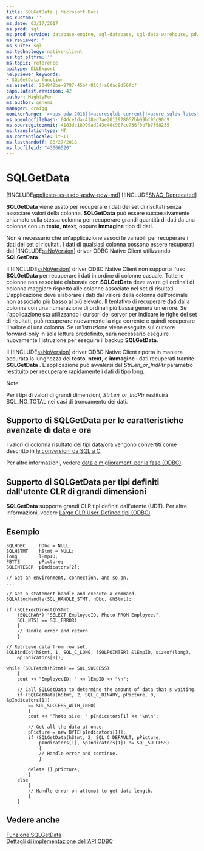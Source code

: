```yaml
---
title: SQLGetData | Microsoft Docs
ms.custom: ''
ms.date: 03/17/2017
ms.prod: sql
ms.prod_service: database-engine, sql-database, sql-data-warehouse, pdw
ms.reviewer: ''
ms.suite: sql
ms.technology: native-client
ms.tgt_pltfrm: ''
ms.topic: reference
apitype: DLLExport
helpviewer_keywords:
- SQLGetData function
ms.assetid: 204848be-8787-45b4-816f-a60ac9d56fcf
caps.latest.revision: 42
author: MightyPen
ms.author: genemi
manager: craigg
monikerRange: '>=aps-pdw-2016||=azuresqldb-current||=azure-sqldw-latest||>=sql-server-2016||=sqlallproducts-allversions||>=sql-server-linux-2017||=azuresqldb-mi-current'
ms.openlocfilehash: 04dce1dac418ed7ae2011928057bb09bf95c90c9
ms.sourcegitcommit: 4183dc18999ad243c40c907ce736f0b7b7f98235
ms.translationtype: MT
ms.contentlocale: it-IT
ms.lasthandoff: 08/27/2018
ms.locfileid: "43066520"
---
```

# <a name="sqlgetdata"></a>SQLGetData
[!INCLUDE[appliesto-ss-asdb-asdw-pdw-md](../../includes/appliesto-ss-asdb-asdw-pdw-md.md)]
[!INCLUDE[SNAC_Deprecated](../../includes/snac-deprecated.md)]

  **SQLGetData** viene usato per recuperare i dati dei set di risultati senza associare valori della colonna. **SQLGetData** può essere successivamente chiamato sulla stessa colonna per recuperare grandi quantità di dati da una colonna con un **testo**, **ntext**, oppure **immagine** tipo di dati.  
  
 Non è necessario che un'applicazione associ le variabili per recuperare i dati del set di risultati. I dati di qualsiasi colonna possono essere recuperati dal [!INCLUDE[ssNoVersion](../../includes/ssnoversion-md.md)] driver ODBC Native Client utilizzando **SQLGetData**.  
  
 Il [!INCLUDE[ssNoVersion](../../includes/ssnoversion-md.md)] driver ODBC Native Client non supporta l'uso **SQLGetData** per recuperare i dati in ordine di colonne casuale. Tutte le colonne non associate elaborate con **SQLGetData** deve avere gli ordinali di colonna maggiore rispetto alle colonne associate nel set di risultati. L'applicazione deve elaborare i dati dal valore della colonna dell'ordinale non associato più basso al più elevato. Il tentativo di recuperare dati dalla colonna con una numerazione di ordinali più bassa genera un errore. Se l'applicazione sta utilizzando i cursori del server per indicare le righe del set di risultati, può recuperare nuovamente la riga corrente e quindi recuperare il valore di una colonna. Se un'istruzione viene eseguita sul cursore forward-only in sola lettura predefinito, sarà necessario eseguire nuovamente l'istruzione per eseguire il backup **SQLGetData**.  
  
 Il [!INCLUDE[ssNoVersion](../../includes/ssnoversion-md.md)] driver ODBC Native Client riporta in maniera accurata la lunghezza del **testo**, **ntext**, e **immagine** i dati recuperati tramite **SQLGetData** . L'applicazione può avvalersi del *StrLen_or_IndPtr* parametro restituito per recuperare rapidamente i dati di tipo long.  
  
> [!NOTE]  
>  Per i tipi di valori di grandi dimensioni, *StrLen_or_IndPtr* restituirà SQL_NO_TOTAL nei casi di troncamento dei dati.  
  
## <a name="sqlgetdata-support-for-enhanced-date-and-time-features"></a>Supporto di SQLGetData per le caratteristiche avanzate di data e ora  
 I valori di colonna risultato dei tipi data/ora vengono convertiti come descritto in [le conversioni da SQL a C](../../relational-databases/native-client-odbc-date-time/datetime-data-type-conversions-from-sql-to-c.md).  
  
 Per altre informazioni, vedere [data e miglioramenti per la fase &#40;ODBC&#41;](../../relational-databases/native-client-odbc-date-time/date-and-time-improvements-odbc.md).  
  
## <a name="sqlgetdata-support-for-large-clr-udts"></a>Supporto di SQLGetData per tipi definiti dall'utente CLR di grandi dimensioni  
 **SQLGetData** supporta grandi CLR tipi definiti dall'utente (UDT). Per altre informazioni, vedere [Large CLR User-Defined tipi &#40;ODBC&#41;](../../relational-databases/native-client/odbc/large-clr-user-defined-types-odbc.md).  
  
## <a name="example"></a>Esempio  
  
```  
SQLHDBC     hDbc = NULL;  
SQLHSTMT    hStmt = NULL;  
long        lEmpID;  
PBYTE       pPicture;  
SQLINTEGER  pIndicators[2];  
  
// Get an environment, connection, and so on.  
...  
  
// Get a statement handle and execute a command.  
SQLAllocHandle(SQL_HANDLE_STMT, hDbc, &hStmt);  
  
if (SQLExecDirect(hStmt,  
    (SQLCHAR*) "SELECT EmployeeID, Photo FROM Employees",  
    SQL_NTS) == SQL_ERROR)  
    {  
    // Handle error and return.  
    }  
  
// Retrieve data from row set.  
SQLBindCol(hStmt, 1, SQL_C_LONG, (SQLPOINTER) &lEmpID, sizeof(long),  
    &pIndicators[0]);  
  
while (SQLFetch(hStmt) == SQL_SUCCESS)  
    {  
    cout << "EmployeeID: " << lEmpID << "\n";  
  
    // Call SQLGetData to determine the amount of data that's waiting.  
    if (SQLGetData(hStmt, 2, SQL_C_BINARY, pPicture, 0, &pIndicators[1])  
        == SQL_SUCCESS_WITH_INFO)  
        {  
        cout << "Photo size: " pIndicators[1] << "\n\n";  
  
        // Get all the data at once.  
        pPicture = new BYTE[pIndicators[1]];  
        if (SQLGetData(hStmt, 2, SQL_C_DEFAULT, pPicture,  
            pIndicators[1], &pIndicators[1]) != SQL_SUCCESS)  
            {  
            // Handle error and continue.  
            }  
  
        delete [] pPicture;  
        }  
    else  
        {  
        // Handle error on attempt to get data length.  
        }  
    }  
```  
  
## <a name="see-also"></a>Vedere anche  
 [Funzione SQLGetData](http://go.microsoft.com/fwlink/?LinkId=59350)   
 [Dettagli di implementazione dell'API ODBC](../../relational-databases/native-client-odbc-api/odbc-api-implementation-details.md)  
  
  
